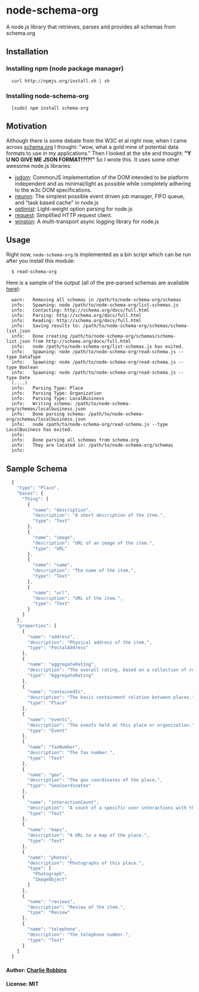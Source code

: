 # node-schema-org

A node.js library that retrieves, parses and provides all schemas from schema.org

## Installation

### Installing npm (node package manager)
```
  curl http://npmjs.org/install.sh | sh
```

### Installing node-schema-org
```
  [sudo] npm install schema-org
```

## Motivation
Although there is some debate from the W3C et al right now, when I came across [schema.org][0] I thought: "wow, what a gold mine of potential data formats to use in my applications." Then I looked at the site and thought: **"Y U NO GIVE ME JSON FORMAT!?!?!"** So I wrote this. It uses some other awesome node.js libraries:

* [jsdom](http://github.com/tmpvar/jsdom): CommonJS implementation of the DOM intended to be platform independent and as minimal/light as possible while completely adhering to the w3c DOM specifications.
* [neuron](http://github.com/indexzero/neuron): The simplest possible event driven job manager, FIFO queue, and "task based cache" in node.js
* [optimist](http://github.com/substack/node-optimist): Light-weight option parsing for node.js
* [request](http://github.com/mikeal/request): Simplified HTTP request client.
* [winston](http://github.com/indexzero/winston): A multi-transport async logging library for node.js

## Usage
Right now, `node-schema-org` is implemented as a bin script which can be run after you install this module: 

``` bash
  $ read-schema-org
```

Here is a sample of the output (all of the pre-parsed schemas are available [here](http://github.com/indexzero/node-schema-org/tree/master/schemas)): 

```
  warn:   Removing all schemas in /path/to/node-schema-org/schemas
  info:   Spawning: node /path/to/node-schema-org/list-schemas.js
  info:   Contacting: http://schema.org/docs/full.html
  info:   Parsing: http://schema.org/docs/full.html
  info:   Reading: http://schema.org/docs/full.html
  info:   Saving results to: /path/to/node-schema-org/schemas/schema-list.json
  info:   Done creating /path/to/node-schema-org/schemas/schema-list.json from http://schema.org/docs/full.html
  info:   node /path/to/node-schema-org/list-schemas.js has exited.
  info:   Spawning: node /path/to/node-schema-org/read-schema.js --type DataType
  info:   Spawning: node /path/to/node-schema-org/read-schema.js --type Boolean
  info:   Spawning: node /path/to/node-schema-org/read-schema.js --type Date
  (....)
  info:   Parsing Type: Place
  info:   Parsing Type: Organization
  info:   Parsing Type: LocalBusiness
  info:   Writing schema: /path/to/node-schema-org/schemas/localbusiness.json
  info:   Done parsing schema: /path/to/node-schema-org/schemas/localbusiness.json
  info:   node /path/to/node-schema-org/read-schema.js --type LocalBusiness has exited.
  info:   
  info:   Done parsing all schemas from schema.org
  info:   They are located in: /path/to/node-schema-org/schemas
  info:   
```

## Sample Schema 

``` js
  {
    "type": "Place",
    "bases": {
      "Thing": [
        {
          "name": "description",
          "description": "A short description of the item.",
          "type": "Text"
        },
        {
          "name": "image",
          "description": "URL of an image of the item.",
          "type": "URL"
        },
        {
          "name": "name",
          "description": "The name of the item.",
          "type": "Text"
        },
        {
          "name": "url",
          "description": "URL of the item.",
          "type": "Text"
        }
      ]
    },
    "properties": [
      {
        "name": "address",
        "description": "Physical address of the item.",
        "type": "PostalAddress"
      },
      {
        "name": "aggregateRating",
        "description": "The overall rating, based on a collection of reviews or ratings, of the item.",
        "type": "AggregateRating"
      },
      {
        "name": "containedIn",
        "description": "The basic containment relation between places.",
        "type": "Place"
      },
      {
        "name": "events",
        "description": "The events held at this place or organization.",
        "type": "Event"
      },
      {
        "name": "faxNumber",
        "description": "The fax number.",
        "type": "Text"
      },
      {
        "name": "geo",
        "description": "The geo coordinates of the place.",
        "type": "GeoCoordinates"
      },
      {
        "name": "interactionCount",
        "description": "A count of a specific user interactions with this item—for example, 20 UserLikes, 5 UserComments, or 300 UserDownloads. The user interaction type should be one of the sub types of UserInteraction.",
        "type": "Text"
      },
      {
        "name": "maps",
        "description": "A URL to a map of the place.",
        "type": "Text"
      },
      {
        "name": "photos",
        "description": "Photographs of this place.",
        "type": [
          "Photograph",
          "ImageObject"
        ]
      },
      {
        "name": "reviews",
        "description": "Review of the item.",
        "type": "Review"
      },
      {
        "name": "telephone",
        "description": "The telephone number.",
        "type": "Text"
      }
    ]
  }
```

#### Author: [Charlie Robbins][0]
#### License: MIT

[0]: http://blog.nodejitsu.com